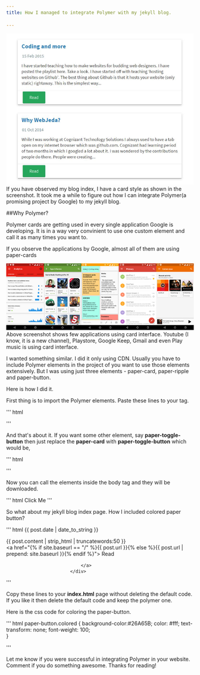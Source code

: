 ```yaml
---
title: How I managed to integrate Polymer with my jekyll blog.

---
```


![How I managed to integrate Polymer with github pages jekyll](/images/github-pages-polymer.JPG)
<i class="fa fa-quote-left fa-3x fa-pull-left fa-border"></i> If you have observed my blog index, I have a card style as shown in the screenshot. It took me a while to figure out how I can integrate Polymer(a promising project by Google) to my jekyll blog.

##Why Polymer?

Polymer cards are getting used in every single application Google is developing. It is in a way very convinient to use one custom element and call it as many times you want to.

If you observe the applications by Google, almost all of them are using paper-cards

![Applications that are using polymer](/images/applications-using-polymer-cards-screenshot.jpg)
Above screenshot shows few applications using card interface. Youtube (I know, it is a new channel), Playstore, Google Keep, Gmail and even Play music is using card interface.

I wanted something similar. I did it only using CDN. Usually you have to include Polymer elements in the project of you want to use those elements extensively. But I was using just three elements - paper-card, paper-ripple and paper-button.

Here is how I did it.

First thing is to import the Polymer elements. Paste these lines to your **<head>** tag.

''' html
<link rel="import" href="https://cdn.rawgit.com/download/polymer-cdn/1.1.4/lib/paper-card/paper-card.html" />
<link rel="import" href="https://cdn.rawgit.com/download/polymer-cdn/1.1.4/lib/paper-button/paper-button.html" />
'''

And that's about it. If you want some other element, say **paper-toggle-button** then just replace the **paper-card** with **paper-toggle-button** which would be,

''' html
<link rel="import" href="https://cdn.rawgit.com/download/polymer-cdn/1.1.4/lib/paper-toggle-button/paper-toggle-button.html" />
'''

Now you can call the elements inside the body tag and they will be downloaded. 

''' html
<paper-button>Click Me</paper-button>
'''

So what about my jekyll blog index page. How I included colored paper button?

''' html
 <paper-card heading="{{ post.title }}">
        <time datetime="{{ post.date | date_to_xmlschema }}" >{{ post.date | date_to_string }}</time>
                    <div class="card-content">{{ post.content | strip_html | truncatewords:50 }}</div>
                            <div class="card-actions">
                                <a href="{% if site.baseurl == "/" %}{{ post.url }}{% else %}{{ post.url | prepend: site.baseurl }}{% endif %}">                                    <paper-button class="colored" raised>Read</paper-button>
           
                                </a>
                            </div>
</paper-card>
'''

Copy these lines to your **index.html** page without deleting the default code. If you like it then delete the default code and keep the polymer one.


Here is the css code for coloring the paper-button.

''' html
 paper-button.colored {
     background-color:#26A65B;
     color: #fff;
     text-transform: none;
     font-weight: 100;     
     }
     
'''

Let me know if you were successful in integrating Polymer in your website. Comment if you do something awesome.
Thanks for reading!
